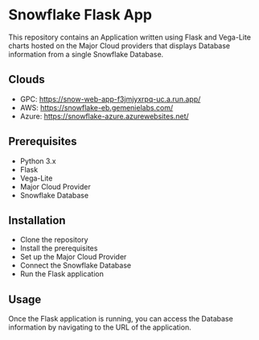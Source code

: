 # Snowflake Flask App
This repository contains an Application written using Flask and Vega-Lite charts hosted on the Major Cloud providers that displays Database information from a single Snowflake Database.

## Clouds
* GPC: https://snow-web-app-f3jmjyxrpq-uc.a.run.app/
* AWS: https://snowflake-eb.gemenielabs.com/
* Azure: https://snowflake-azure.azurewebsites.net/

## Prerequisites
* Python 3.x
* Flask
* Vega-Lite
* Major Cloud Provider
* Snowflake Database

## Installation
* Clone the repository
* Install the prerequisites
* Set up the Major Cloud Provider
* Connect the Snowflake Database
* Run the Flask application

## Usage
Once the Flask application is running, you can access the Database information by navigating to the URL of the application.


